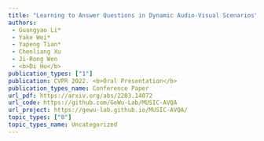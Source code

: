 ```yaml
---  
title: "Learning to Answer Questions in Dynamic Audio-Visual Scenarios"  
authors:  
 - Guangyao Li*  
 - Yake Wei*  
 - Yapeng Tian*  
 - Chenliang Xu  
 - Ji-Rong Wen  
 - <b>Di Hu</b>  
publication_types: ["1"]  
publication: CVPR 2022. <b>Oral Presentation</b>  
publication_types_name: Conference Paper  
url_pdf: https://arxiv.org/abs/2203.14072  
url_code: https://github.com/GeWu-Lab/MUSIC-AVQA  
url_project: https://gewu-lab.github.io/MUSIC-AVQA/  
topic_types: ["0"]
topic_types_name: Uncategorized
---  
```

